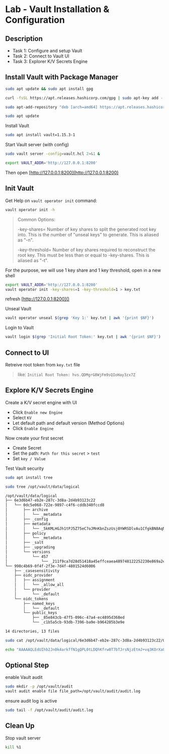 # Lab - Vault Installation & Configuration

<walkthrough-tutorial-duration duration="30.0"></walkthrough-tutorial-duration>

## Description

* Task 1: Configure and setup Vault
* Task 2: Connect to Vault UI
* Task 3: Explorer K/V Secrets Engine

## Install Vault with Package Manager

```bash
sudo apt update && sudo apt install gpg

curl -fsSL https://apt.releases.hashicorp.com/gpg | sudo apt-key add -

sudo apt-add-repository "deb [arch=amd64] https://apt.releases.hashicorp.com $(lsb_release -cs) main"

sudo apt update
```

Install Vault

```bash
sudo apt install vault=1.15.3-1
```

Start Vault server (with config)

```bash
sudo vault server -config=vault.hcl 2>&1 &
```

```bash
export VAULT_ADDR='http://127.0.0.1:8200' 
```
Then open [http://127.0.0.1:8200](http://127.0.0.1:8200)

## Init Vault

Get Help on `vault operator init` command: 

```bash
vault operator init -h
```

> Common Options:
> 
>  -key-shares=<int>
>      Number of key shares to split the generated root key into. This is the
>      number of "unseal keys" to generate. This is aliased as "-n".
>
>  -key-threshold=<int>
>      Number of key shares required to reconstruct the root key. This must be
>      less than or equal to -key-shares. This is aliased as "-t".

For the purpose, we will use 1 key share and 1 key threshold, open in a new shell

```bash
export VAULT_ADDR='http://127.0.0.1:8200' 
vault operator init -key-shares=1 -key-threshold=1 > key.txt
```

refresh [http://127.0.0.1:8200]()

Unseal Vault

```bash
vault operator unseal $(grep 'Key 1:' key.txt | awk '{print $NF}')
```

Login to Vault

```bash
vault login $(grep 'Initial Root Token:' key.txt | awk '{print $NF}')
```

## Connect to UI

Retreive root token from `key.txt` file

> like: `Initial Root Token: hvs.QDMgrG8WjFm9sQIoHay3zx7Z`



## Explore K/V Secrets Engine

Create a K/V secret engine with UI

- Click `Enable new Engine`
- Select `KV`
- Let default path and default version (Method Options)
- Click `Enable Engine`

Now create your first secret

- Create Secret
- Set the path: `Path for this secret` > `test`
- Set `key / Value`

Test Vault security

```bash
sudo apt install tree
```

```bash
sudo tree /opt/vault/data/logical

/opt/vault/data/logical
├── 6e3d6b47-eb2e-287c-3d8a-2d4b93123c22
│   └── 0dc5e068-722e-9897-c4f6-cddb340fccd8
│       ├── archive
│       │   └── _metadata
│       ├── _config
│       ├── metadata
│       │   └── _5kKMLHGJh1tPJ5Z75eC7oJMnKbnZszUsj0YWRSDlvAu1CfgkBN8AqNHXPDMqVT
│       ├── policy
│       │   └── _metadata
│       ├── _salt
│       ├── _upgrading
│       └── versions
│           └── 457
│               └── _211f9ca7d28d51418a45effceaea489748122252230e869a2ebd1878939c0
└── 998c4b69-0f4f-2f3e-7d4f-4801524d6006
    ├── _casesensitivity
    ├── oidc_provider
    │   ├── assignment
    │   │   └── _allow_all
    │   └── provider
    │       └── _default
    └── oidc_tokens
        ├── named_keys
        │   └── _default
        └── public_keys
            ├── _85e843cb-47f5-096c-47a4-ec4895d368ed
            └── _c1b5a5cb-93db-7396-ba9e-b964205b3e9e

14 directories, 13 files

sudo cat /opt/vault/data/logical/6e3d6b47-eb2e-287c-3d8a-2d4b93123c22/0dc5e068-722e-9897-c4f6-cddb340fccd8/versions/457/_211f9ca7d28d51418a45effceaea489748122252230e869a2ebd1878939c0

echo "AAAAAQLEdUIhb2Jn0k4arkffN1gQPL0tLDQhKfrw0T7bTJrsNjzEtmJ+vq3KOrXa80KPOow1k23/xZSqzT3sYQ==" | base64 -d
```

## Optional Step

enable Vault audit

```bash
sudo mkdir -p /opt/vault/audit
vault audit enable file file_path=/opt/vault/audit/audit.log
```

ensure audit log is active

```bash
sudo tail -f /opt/vault/audit/audit.log
```

## Clean Up

Stop vault server

```bash
kill %1
```